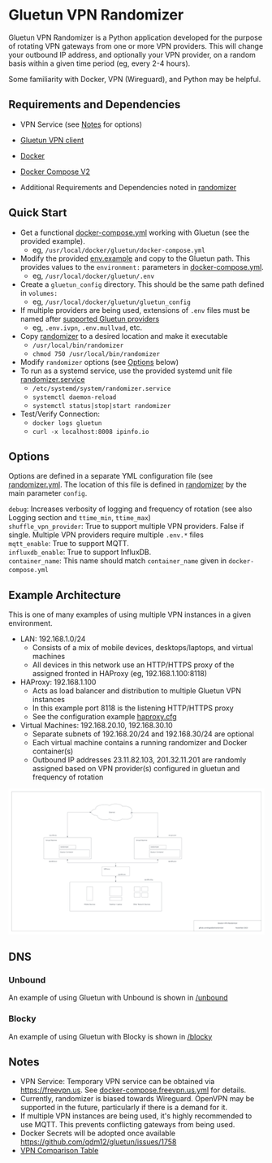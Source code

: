 
# Gluetun VPN Randomizer 

Gluetun VPN Randomizer is a Python application developed for the purpose of rotating VPN gateways from one or more VPN providers. This will change your outbound 
IP address, and optionally your VPN provider, on a random basis within a given time period (eg, every 2-4 hours). 

Some familiarity with Docker, VPN (Wireguard), and Python may be helpful.

## Requirements and Dependencies

* VPN Service (see [Notes](#notes) for options)
* [Gluetun VPN client](https://github.com/qdm12/gluetun)
* [Docker](https://docs.docker.com/engine/install)
* [Docker Compose V2](https://docs.docker.com/compose/migrate)

* Additional Requirements and Dependencies noted in [randomizer](randomizer)


## Quick Start

* Get a functional [docker-compose.yml](docker-compose.yml) working with Gluetun (see the provided example).
    * eg, `/usr/local/docker/gluetun/docker-compose.yml`
* Modify the provided [env.example](env.example) and copy to the Gluetun path. This provides values to the `environment:` parameters in [docker-compose.yml](docker-compose.yml).
    * eg, `/usr/local/docker/gluetun/.env`
* Create a `gluetun_config` directory. This should be the same path defined in `volumes:`
    * eg, `/usr/local/docker/gluetun/gluetun_config`
* If multiple providers are being used, extensions of `.env` files must be named after [supported Gluetun providers](https://github.com/qdm12/gluetun-wiki/tree/main/setup/providers)
    * eg, `.env.ivpn`, `.env.mullvad`, etc.
* Copy [randomizer](randomizer) to a desired location and make it executable
    * `/usr/local/bin/randomizer`
    * `chmod 750 /usr/local/bin/randomizer`
* Modify `randomizer` options (see [Options](#options) below)
* To run as a systemd service, use the provided systemd unit file [randomizer.service](randomizer.service)
    * `/etc/systemd/system/randomizer.service`
    * `systemctl daemon-reload`
    * `systemctl status|stop|start randomizer`
* Test/Verify Connection:
    * `docker logs gluetun`
    * `curl -x localhost:8008 ipinfo.io`

## Options

Options are defined in a separate YML configuration file (see [randomizer.yml](randomizer.yml). The location of this file is defined in [randomizer](randomizer) by the main parameter `config`.


`debug`: Increases verbosity of logging and frequency of rotation (see also Logging section and `ttime_min`, `ttime_max`)  
`shuffle_vpn_provider`: True to support multiple VPN providers. False if single. Multiple VPN providers require multiple `.env.*` files   
`mqtt_enable`: True to support MQTT.  
`influxdb_enable`: True to support InfluxDB.  
`container_name`: This name should match `container_name` given in `docker-compose.yml`   

## Example Architecture


This is one of many examples of using multiple VPN instances in a given environment.

- LAN: 192.168.1.0/24
    - Consists of a mix of mobile devices, desktops/laptops, and virtual machines
    - All devices in this network use an HTTP/HTTPS proxy of the assigned fronted in HAProxy (eg, 192.168.1.100:8118)
- HAProxy: 192.168.1.100
    - Acts as load balancer and distribution to multiple Gluetun VPN instances
    - In this example port 8118 is the listening HTTP/HTTPS proxy
    - See the configuration example [haproxy.cfg](haproxy/haproxy.cfg)
- Virtual Machines: 192.168.20.10, 192.168.30.10
    - Separate subnets of 192.168.20/24 and 192.168.30/24 are optional
    - Each virtual machine contains a running randomizer and Docker container(s)
    - Outbound IP addresses 23.11.82.103, 201.32.11.201 are randomly assigned based on VPN provider(s) configured in gluetun and frequency of rotation


![gluetun_vpn_randomizer.png](images/gluetun_vpn_randomizer.png)

## DNS

### Unbound

An example of using Gluetun with Unbound is shown in [/unbound](/unbound)

### Blocky

An example of using Gluetun with Blocky is shown in [/blocky](/blocky)

## Notes
- VPN Service: Temporary VPN service can be obtained via https://freevpn.us. See [docker-compose.freevpn.us.yml](docker-compose.freevpn.us.yml) for details.
- Currently, randomizer is biased towards Wireguard. OpenVPN may be supported in the future, particularly if there is a demand for it.
- If multiple VPN instances are being used, it's highly recommended to use MQTT. This prevents conflicting gateways from being used.
- Docker Secrets will be adopted once available https://github.com/qdm12/gluetun/issues/1758
- [VPN Comparison Table](https://www.reddit.com/r/VPN/comments/m736zt/vpn_comparison_table)
